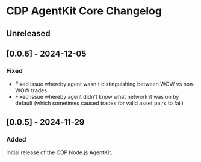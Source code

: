 # CDP AgentKit Core Changelog

## Unreleased

## [0.0.6] - 2024-12-05

### Fixed

- Fixed issue whereby agent wasn't distinguishing between WOW vs non-WOW trades
- Fixed issue whereby agent didn't know what network it was on by default (which sometimes caused trades for valid asset pairs to fail)

## [0.0.5] - 2024-11-29

### Added

Initial release of the CDP Node.js AgentKit.
